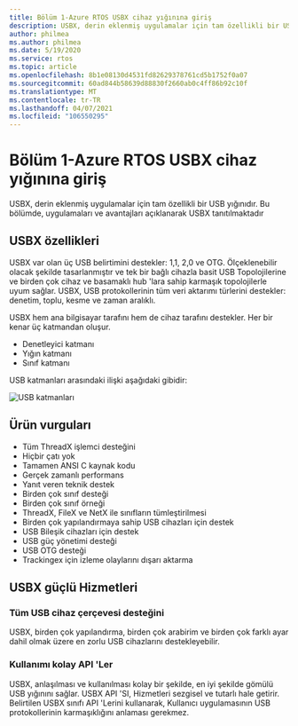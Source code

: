 ```yaml
---
title: Bölüm 1-Azure RTOS USBX cihaz yığınına giriş
description: USBX, derin eklenmiş uygulamalar için tam özellikli bir USB yığınıdır. Bu bölümde, avantajları ve uygulaması açıklanarak USBX tanıtılmıştır.
author: philmea
ms.author: philmea
ms.date: 5/19/2020
ms.service: rtos
ms.topic: article
ms.openlocfilehash: 8b1e08130d4531fd82629378761cd5b1752f0a07
ms.sourcegitcommit: 60ad844b58639d88830f2660ab0c4ff86b92c10f
ms.translationtype: MT
ms.contentlocale: tr-TR
ms.lasthandoff: 04/07/2021
ms.locfileid: "106550295"
---
```

# <a name="chapter-1---introduction-to-azure-rtos-usbx-device-stack"></a>Bölüm 1-Azure RTOS USBX cihaz yığınına giriş

USBX, derin eklenmiş uygulamalar için tam özellikli bir USB yığınıdır. Bu bölümde, uygulamaları ve avantajları açıklanarak USBX tanıtılmaktadır 

## <a name="usbx-features"></a>USBX özellikleri

USBX var olan üç USB belirtimini destekler: 1,1, 2,0 ve OTG. Ölçeklenebilir olacak şekilde tasarlanmıştır ve tek bir bağlı cihazla basit USB Topolojilerine ve birden çok cihaz ve basamaklı hub 'lara sahip karmaşık topolojilerle uyum sağlar. USBX, USB protokollerinin tüm veri aktarımı türlerini destekler: denetim, toplu, kesme ve zaman aralıklı.

USBX hem ana bilgisayar tarafını hem de cihaz tarafını destekler. Her bir kenar üç katmandan oluşur.

- Denetleyici katmanı
- Yığın katmanı
- Sınıf katmanı

USB katmanları arasındaki ilişki aşağıdaki gibidir:

![USB katmanları](media/usbx-device-stack/usb-layers.png)

## <a name="product-highlights"></a>Ürün vurguları

- Tüm ThreadX işlemci desteğini
- Hiçbir çatı yok
- Tamamen ANSI C kaynak kodu
- Gerçek zamanlı performans
- Yanıt veren teknik destek
- Birden çok sınıf desteği
- Birden çok sınıf örneği
- ThreadX, FileX ve NetX ile sınıfların tümleştirilmesi
- Birden çok yapılandırmaya sahip USB cihazları için destek
- USB Bileşik cihazları için destek
- USB güç yönetimi desteği
- USB OTG desteği
- Trackingex için izleme olaylarını dışarı aktarma

## <a name="powerful-services-of-usbx"></a>USBX güçlü Hizmetleri

### <a name="complete-usb-device-framework-support"></a>Tüm USB cihaz çerçevesi desteğini

USBX, birden çok yapılandırma, birden çok arabirim ve birden çok farklı ayar dahil olmak üzere en zorlu USB cihazlarını destekleyebilir.

### <a name="easy-to-use-apis"></a>Kullanımı kolay API 'Ler

USBX, anlaşılması ve kullanılması kolay bir şekilde, en iyi şekilde gömülü USB yığınını sağlar. USBX API 'SI, Hizmetleri sezgisel ve tutarlı hale getirir. Belirtilen USBX sınıfı API 'Lerini kullanarak, Kullanıcı uygulamasının USB protokollerinin karmaşıklığını anlaması gerekmez.
